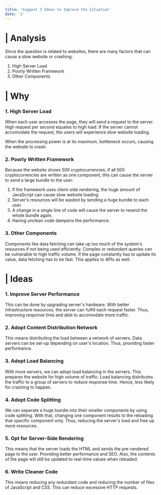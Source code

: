 ```yaml
---
title: 'Suggest 3 Ideas to Improve the Situation'
date: '1'
---
```


# | Analysis
Since the question is related to websites, there are many factors that can cause a slow website or crashing:
1. High Server Load
2. Poorly Written Framework
3. Other Components

# | Why
### 1. High Server Load
When each user accesses the page, they will send a request to the server. High request per second equates to high load. If the server cannot accomodate the request, the users will experience slow website loading.

When the processing power is at its maximum, bottleneck occurs, causing the website to crash.

### 2. Poorly Written Framework
Because the website shows 500 cryptocurrencies, if all 500 cryptocurrencies are written as one component, this can cause the server to send a large bundle to the user: 

1. If the framework uses client-side rendering, the huge amount of JavaScript can cause slow website loading.
2. Server's resources will be wasted by sending a huge bundle to each user.
3. A change in a single line of code will cause the server to resend the whole bundle again.
4. Having unclean code dampens the performance.

### 3. Other Components
Components like data fetching can take up too much of the system's resources if not being used efficiently. Complex or redundant queries can be vulnerable to high traffic volume. If the page constantly has to update its value, data fetching has to be fast. This applies to APIs as well.

# | Ideas
### 1. Improve Server Performance
This can be done by upgrading server's hardware. With better infrastructure resources, the server can fulfill each request faster. Thus, improving response time and able to accomodate more traffic.

### 2. Adopt Content Distribution Network
This means distributing the load between a network of servers. Data servers can be set-up depending on user's location. Thus, providing faster performance.

### 3. Adopt Load Balancing
With more servers, we can adopt load balancing in the servers. This prepares the website for high volume of traffic. Load balancing distributes the traffic to a group of servers to reduce response time. Hence, less likely for crashing to happen.

### 4. Adopt Code Splitting
We can seperate a huge bundle into their smaller components by using code splitting. With that, changing one component results to the reloading that specific component only. Thus, reducing the server's load and free up more resources.

### 5. Opt for Server-Side Rendering
This means that the server loads the HTML and sends the pre-rendered page to the user. Providing better performance and SEO. Also, the contents of the page will still be updated to real-time values when reloaded.

### 6. Write Cleaner Code
This means reducing any redundant code and reducing the number of files of JavaScript and CSS. This can reduce excessive HTTP requests.